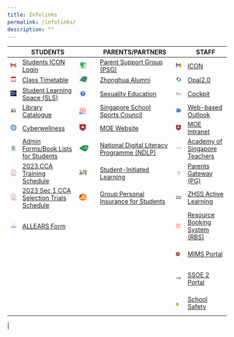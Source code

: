 ```yaml
---
title: Infolinks
permalink: /infolinks/
description: ""
---
```

|  | STUDENTS |  | PARENTS/PARTNERS |  | STAFF |
|---|---|---|---|---|---|
| <img src="/images/Icon.png"> | [Students ICON Login](https://workspace.google.com/dashboard) | <img src="/images/PSG.png" style="width:50%">  | [Parent Support Group (PSG)](https://www.zhonghuasec.moe.edu.sg/about-us/our-stakeholders/psg/) | <img src="/images/Icon.png"> | [ICON](https://icon.moe.edu.sg/) |
| <img src="/images/s3.png"> | [Class Timetable](https://www.zhonghuasec.moe.edu.sg/infolinks/class-timetable-for-2023/) | <img src="/images/p6.jpg" style="width:60%"> | [Zhonghua Alumni](https://zhonghua-alumni.org.sg/) | <img src="/images/OPAL.png">  | [Opal2.0](https://www.opal2.moe.edu.sg/app/learner) |
| <img src="/images/SLS.png"> | [Student Learning Space (SLS)](https://vle.learning.moe.edu.sg/) | <img src="/images/SE.png" style="width:50%"> | [Sexuality Education](https://www.zhonghuasec.moe.edu.sg/infolinks/sex-edu/)  | <img src="/images/t3.png"> | [Cockpit](https://schoolcockpit.moe.gov.sg/) |
| <img src="/images/s5.png"> | [Library Catalogue](https://schoolibrary.moe.edu.sg/zhonghuasec) | <img src="/images/SSSC.png" style="width:50%"> | [Singapore School Sports Council](https://nsg.moe.edu.sg/sssc) | <img src="/images/Outlook.png">  | [Web-based Outlook](https://schools.gov.sg) |
| <img src="/images/s7.png"> | [Cyberwellness](https://www.csa.gov.sg/gosafeonline/) | <img src="/images/MOE.png" style="width:50%"> | [MOE Website](https://www.moe.gov.sg/) | <img src="/images/MOE.png"> | [MOE Intranet](https://intranet.moe.gov.sg/)  |
| <img src="/images/s8.jpeg"> | [Admin Forms/Book Lists for Students](https://www.zhonghuasec.moe.edu.sg/infolinks/admin-forms-book-lists-for-students/) | <img src="/images/logo.png" style="width:65%"> | [National Digital Literacy Programme (NDLP)](https://sites.google.com/moe.edu.sg/zhssndlp) | <img src="/images/AST.jpg">  | [Academy of Singapore Teachers](https://academyofsingaporeteachers.moe.edu.sg/) |
| <img src="/images/PDF.png"> | [2023 CCA Training Schedule](/files/2023%20CCA%20Schedule.pdf) | <img src="/images/SIL.jpg" style="width:50%"> | [Student-Initiated Learning](https://sites.google.com/moe.edu.sg/zhsssil) | <img src="/images/PG.png"> | [Parents Gateway (PG)](https://pg.moe.edu.sg/) | 
<img src="/images/PDF.png"> | [2023 Sec 1 CCA Selection Trials Schedule](/files/2023%20CCA%20Trials.pdf) | <img src="/images/ntuc.png" style="width:50%"> | [Group Personal Insurance for Students](https://www.income.com.sg/group-insurance-for-schools-and-moe-personnel/group-personal-accident-for-students) | ![](/images/t9.jpg) | [ZHSS Active Learning](https://sites.google.com/moe.edu.sg/zhssactive/home) |
| <img src="/images/All Ears.png">  | [ALLEARS Form](https://forms.moe.edu.sg/) |  |  | <img src="/images/RBS.png"> | [Resource Booking System (RBS)](https://rbs.avero-tech.com/) |
| | <br><br><br> | | | <img src="/images/MOE.png" style="width:75%"> | [MIMS Portal](https://portal.mims.moe.gov.sg/) | 
| | <br><br><br> | | | <img src="/images/SSOE2.jpg"> |  [SSOE 2 Portal](https://adfs.schools.moe.edu.sg/adfs/ls/?SAMLRequest=jVJbT8IwFP4rS9%2FZpVxt2BKEGElQF5g%2B%2BFa6M2jStbOnm%2FrvHQMDPkB8Pf1u53ydIi8Vrdisdnu9ho8a0HlfpdLIji8xqa1mhqNEpnkJyJxgm9nTilE%2FZJU1zgijiDdDBOuk0XOjsS7BbsA2UsDrehWTvXMVsiBANED90oAPee3jLtC8qfgO%2FNwQb9FaS80PGmcGzwv0UeyNUXhJPMwDhQHxHowV0MWPScEVAvGWi5hsnudCjIfjkE76UPRHvMi3k0EhxpPBoKBiANBvgZhyRNnAmYpYw1Kj49rFhIaU9sK7Hh1lIWV0yKKRH0b0nXjpafF7qXOpd7evtD2CkD1mWdpLXzZZJ9DIHOxzi%2F7ngd7AYnecVpMk064f1gW2l5XdzsJ%2FeyLJNdNpcCl9MqrYIelykRolxbc3U8p8zi1w16Z3toauiJK76%2B6RH3UTmfeKDspqjRUIWUjISZCcbP%2F%2BxeQH&amp;RelayState=https%3A%2F%2Fssoe2.moe.edu.sg%2Fnavpage.do) |
| | <br><br><br> | | | <img src="/images/SS.png" style="width:50%"> | [School Safety](https://intranet.moe.gov.sg/schoolsafety/)  | 
|